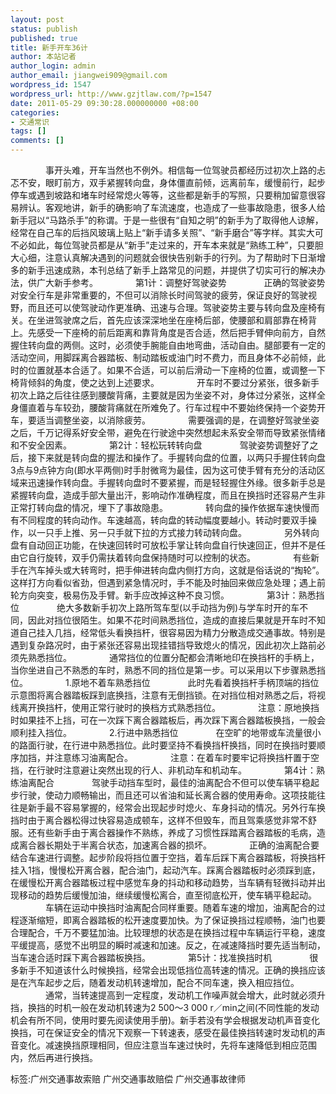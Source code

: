 ```yaml
---
layout: post
status: publish
published: true
title: 新手开车36计
author: 本站记者
author_login: admin
author_email: jiangwei909@gmail.com
wordpress_id: 1547
wordpress_url: http://www.gzjtlaw.com/?p=1547
date: 2011-05-29 09:30:28.000000000 +08:00
categories:
- 交通常识
tags: []
comments: []
---
```

　　　　事开头难，开车当然也不例外。相信每一位驾驶员都经历过初次上路的忐忑不安，眼盯前方，双手紧握转向盘，身体僵直前倾，远离前车，缓慢前行，起步停车或遇到坡路和堵车时经常熄火等等，这些都是新手的写照，只要稍加留意很容易辨认。客观地讲，新手的确影响了车流速度，也造成了一些事故隐患，很多人给新手冠以&ldquo;马路杀手&rdquo;的称谓。于是一些很有&ldquo;自知之明&rdquo;的新手为了取得他人谅解，经常在自己车的后挡风玻璃上贴上&ldquo;新手请多关照&rdquo;、&ldquo;新手磨合&rdquo;等字样。其实大可不必如此，每位驾驶员都是从&ldquo;新手&rdquo;走过来的，开车本来就是&ldquo;熟练工种&rdquo;，只要胆大心细，注意认真解决遇到的问题就会很快告别新手的行列。为了帮助时下日渐增多的新手迅速成熟，本刊总结了新手上路常见的问题，并提供了切实可行的解决办法，供广大新手参考。 　　　　第1计：调整好驾驶姿势 　　　　正确的驾驶姿势对安全行车是非常重要的，不但可以消除长时间驾驶的疲劳，保证良好的驾驶视野，而且还可以使驾驶动作更准确、迅速与合理。驾驶姿势主要与转向盘及座椅有关。在坐进驾驶席之后，首先应该深深地坐在座椅后部，使腰部和肩部靠在椅背上。先感受一下座椅的前后距离和靠背角度是否合适，然后把手臂伸向前方，自然握住转向盘的两侧。这时，必须使手腕能自由地弯曲，活动自由。腿部要有一定的活动空间，用脚踩离合器踏板、制动踏板或油门时不费力，而且身体不必前倾，此时的位置就基本合适了。如果不合适，可以前后滑动一下座椅的位置，或调整一下椅背倾斜的角度，使之达到上述要求。 　　　　开车时不要过分紧张，很多新手初次上路之后往往感到腰酸背痛，主要就是因为坐姿不对，身体过分紧张，这样全身僵直着与车较劲，腰酸背痛就在所难免了。行车过程中不要始终保持一个姿势开车，要适当调整坐姿，以消除疲劳。 　　　　需要强调的是，在调整好驾驶坐姿之后，千万记得系好安全带，避免在行驶途中突然想起未系安全带而导致紧张情绪和不安全因素。 　　　　第2计：轻松玩转转向盘 　　　　驾驶姿势调整好了之后，接下来就是转向盘的握法和操作了。手握转向盘的位置，以两只手握住转向盘3点与9点钟方向(即水平两侧)时手肘微弯为最佳，因为这可使手臂有充分的活动区域来迅速操作转向盘。手握转向盘时不要紧握，而是轻轻握住外缘。很多新手总是紧握转向盘，造成手部大量出汗，影响动作准确程度，而且在换挡时还容易产生非正常打转向盘的情况，埋下了事故隐患。 　　　　转向盘的操作依据车速快慢而有不同程度的转向动作。车速越高，转向盘的转动幅度要越小。转动时要双手操作，以一只手上推、另一只手就下拉的方式接力转动转向盘。 　　　　另外转向盘有自动回正功能，在快速回转时可放松手掌让转向盘自行快速回正，但并不是任由它自行旋转，双手仍需扶着转向盘保持随时可以控制的状态。 　　　　有些新手在汽车掉头或大转弯时，把手伸进转向盘内侧打方向，这就是俗话说的&ldquo;掏轮&rdquo;。这样打方向看似省劲，但遇到紧急情况时，手不能及时抽回来做应急处理；遇上前轮方向突变，极易伤及手臂。新手应改掉这种不良习惯。 　　　　第3计：熟悉挡位 　　　　绝大多数新手初次上路所驾车型(以手动挡为例)与学车时开的车不同，因此对挡位很陌生。如果不花时间熟悉挡位，造成的直接后果就是开车时不知道自己挂入几挡，经常低头看换挡杆，很容易因为精力分散造成交通事故。特别是遇到复杂路况时，由于紧张还容易出现挂错挡导致熄火的情况，因此初次上路前必须先熟悉挡位。 　　　　通常挡位的位置分配都会清晰地印在换挡杆的手柄上，当你坐进自己不熟悉的车时，熟悉不同的挡位是第一步。可以采用以下步骤熟悉挡位。 　　　　1.原地不着车熟悉挡位 　　　　此时先看着换挡杆手柄顶端的挡位示意图将离合器踏板踩到底换挡，注意有无倒挡锁。在对挡位相对熟悉之后，将视线离开换挡杆，使用正常行驶时的换档方式熟悉挡位。 　　　　注意：原地换挡时如果挂不上挡，可在一次踩下离合器踏板后，再次踩下离合器踏板换挡，一般会顺利挂入挡位。 　　　　2.行进中熟悉挡位 　　　　在空旷的地带或车流量很小的路面行驶，在行进中熟悉挡位。此时要坚持不看换挡杆换挡，同时在换挡时要顺序加挡，并注意练习油离配合。 　　　　注意：在着车时要牢记将换挡杆置于空挡，在行驶时注意避让突然出现的行人、非机动车和机动车。 　　　　第4计：熟练油离配合 　　　　驾驶手动挡车型时，最佳的油离配合不但可以使车辆平稳起步行驶，使动力顺畅输出，而且还可以省油和延长离合器的使用寿命。这项技能往往是新手最不容易掌握的，经常会出现起步时熄火、车身抖动的情况。另外行车换挡时由于离合器松得过快容易造成顿车，这样不但毁车，而且驾乘感觉非常不舒服。还有些新手由于离合器操作不熟练，养成了习惯性踩踏离合器踏板的毛病，造成离合器长期处于半离合状态，加速离合器的损坏。 　　　　正确的油离配合要结合车速进行调整。起步阶段将挡位置于空挡，着车后踩下离合器踏板，将换挡杆挂入1挡，慢慢松开离合器，配合油门，起动汽车。踩离合器踏板时必须踩到底，在缓慢松开离合器踏板过程中感觉车身的抖动和移动趋势，当车辆有轻微抖动并出现移动的趋势后缓慢加油，继续缓慢松离合，直至彻底松开，使车辆平稳起动。 　　　　车辆在运动中换挡时油离配合同样重要。随着车速的增加，油离配合的过程逐渐缩短，即离合器踏板的松开速度要加快。为了保证换挡过程顺畅，油门也要合理配合，千万不要猛加油。比较理想的状态是在换挡过程中车辆运行平稳，速度平缓提高，感觉不出明显的瞬时减速和加速。反之，在减速降挡时要先适当制动，当车速合适时踩下离合器踏板换挡。 　　　　第5计：找准换挡时机 　　　　很多新手不知道该什么时候换挡，经常会出现低挡位高转速的情况。正确的换挡应该是在汽车起步之后，随着发动机转速增加，配合不同车速，换入相应挡位。 　　　　通常，当转速提高到一定程度，发动机工作噪声就会增大，此时就必须升挡，换挡的时机一般在发动机转速为2 500～3 000 r／min之间(不同性能的发动机会有所不同，使用时要先阅读使用手册)。新手若没有学会根据发动机声音变化换挡，可在保证安全的情况下观察一下转速表，感受在最佳换挡转速时发动机的声音变化。减速换挡原理相同，但应注意当车速过快时，先将车速降低到相应范围内，然后再进行换挡。 标签:广州交通事故索赔 广州交通事故赔偿 广州交通事故律师
